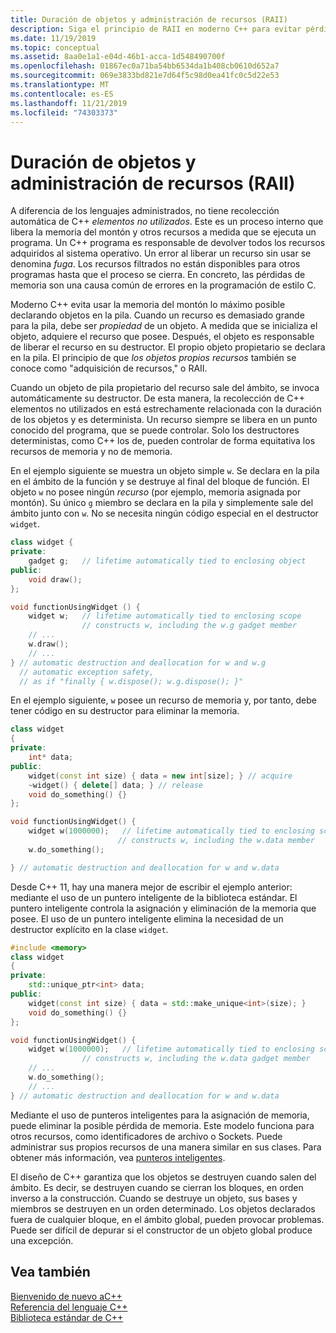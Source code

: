 ```yaml
---
title: Duración de objetos y administración de recursos (RAII)
description: Siga el principio de RAII en moderno C++ para evitar pérdidas de recursos.
ms.date: 11/19/2019
ms.topic: conceptual
ms.assetid: 8aa0e1a1-e04d-46b1-acca-1d548490700f
ms.openlocfilehash: 01867ec0a71ba54bb6534da1b408cb0610d652a7
ms.sourcegitcommit: 069e3833bd821e7d64f5c98d0ea41fc0c5d22e53
ms.translationtype: MT
ms.contentlocale: es-ES
ms.lasthandoff: 11/21/2019
ms.locfileid: "74303373"
---
```

# <a name="object-lifetime-and-resource-management-raii"></a>Duración de objetos y administración de recursos (RAII)

A diferencia de los lenguajes administrados, no tiene recolección automática de C++ *elementos no utilizados*. Este es un proceso interno que libera la memoria del montón y otros recursos a medida que se ejecuta un programa. Un C++ programa es responsable de devolver todos los recursos adquiridos al sistema operativo. Un error al liberar un recurso sin usar se denomina *fuga*. Los recursos filtrados no están disponibles para otros programas hasta que el proceso se cierra. En concreto, las pérdidas de memoria son una causa común de errores en la programación de estilo C.

Moderno C++ evita usar la memoria del montón lo máximo posible declarando objetos en la pila. Cuando un recurso es demasiado grande para la pila, debe ser *propiedad* de un objeto. A medida que se inicializa el objeto, adquiere el recurso que posee. Después, el objeto es responsable de liberar el recurso en su destructor. El propio objeto propietario se declara en la pila. El principio de que *los objetos propios recursos* también se conoce como "adquisición de recursos," o RAII.

Cuando un objeto de pila propietario del recurso sale del ámbito, se invoca automáticamente su destructor. De esta manera, la recolección de C++ elementos no utilizados en está estrechamente relacionada con la duración de los objetos y es determinista. Un recurso siempre se libera en un punto conocido del programa, que se puede controlar. Solo los destructores deterministas, como C++ los de, pueden controlar de forma equitativa los recursos de memoria y no de memoria.

En el ejemplo siguiente se muestra un objeto simple `w`. Se declara en la pila en el ámbito de la función y se destruye al final del bloque de función. El objeto `w` no posee ningún *recurso* (por ejemplo, memoria asignada por montón). Su único `g` miembro se declara en la pila y simplemente sale del ámbito junto con `w`. No se necesita ningún código especial en el destructor `widget`.

```cpp
class widget {
private:
    gadget g;   // lifetime automatically tied to enclosing object
public:
    void draw();
};

void functionUsingWidget () {
    widget w;   // lifetime automatically tied to enclosing scope
                // constructs w, including the w.g gadget member
    // ...
    w.draw();
    // ...
} // automatic destruction and deallocation for w and w.g
  // automatic exception safety,
  // as if "finally { w.dispose(); w.g.dispose(); }"
```

En el ejemplo siguiente, `w` posee un recurso de memoria y, por tanto, debe tener código en su destructor para eliminar la memoria.
 
```cpp
class widget
{
private:
    int* data;
public:
    widget(const int size) { data = new int[size]; } // acquire
    ~widget() { delete[] data; } // release
    void do_something() {}
};

void functionUsingWidget() {
    widget w(1000000);   // lifetime automatically tied to enclosing scope
                        // constructs w, including the w.data member
    w.do_something();

} // automatic destruction and deallocation for w and w.data

```

Desde C++ 11, hay una manera mejor de escribir el ejemplo anterior: mediante el uso de un puntero inteligente de la biblioteca estándar. El puntero inteligente controla la asignación y eliminación de la memoria que posee. El uso de un puntero inteligente elimina la necesidad de un destructor explícito en la clase `widget`.

```cpp
#include <memory>
class widget
{
private:
    std::unique_ptr<int> data;
public:
    widget(const int size) { data = std::make_unique<int>(size); }
    void do_something() {}
};

void functionUsingWidget() {
    widget w(1000000);   // lifetime automatically tied to enclosing scope
                // constructs w, including the w.data gadget member
    // ...
    w.do_something();
    // ...
} // automatic destruction and deallocation for w and w.data

```

Mediante el uso de punteros inteligentes para la asignación de memoria, puede eliminar la posible pérdida de memoria. Este modelo funciona para otros recursos, como identificadores de archivo o Sockets. Puede administrar sus propios recursos de una manera similar en sus clases. Para obtener más información, vea [punteros inteligentes](smart-pointers-modern-cpp.md).

El diseño de C++ garantiza que los objetos se destruyen cuando salen del ámbito. Es decir, se destruyen cuando se cierran los bloques, en orden inverso a la construcción. Cuando se destruye un objeto, sus bases y miembros se destruyen en un orden determinado. Los objetos declarados fuera de cualquier bloque, en el ámbito global, pueden provocar problemas. Puede ser difícil de depurar si el constructor de un objeto global produce una excepción.

## <a name="see-also"></a>Vea también

[Bienvenido de nuevo aC++](../cpp/welcome-back-to-cpp-modern-cpp.md)<br/>
[Referencia del lenguaje C++](../cpp/cpp-language-reference.md)<br/>
[Biblioteca estándar de C++](../standard-library/cpp-standard-library-reference.md)
